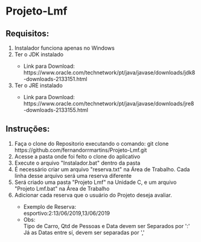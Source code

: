 # Projeto-Lmf

<h2>Requisitos:</h2>
<ol>
	<li>Instalador funciona apenas no Windows</li>
	<li>Ter o JDK instalado</li>
	<ul>
		<li>Link para Download:
		https://www.oracle.com/technetwork/pt/java/javase/downloads/jdk8-downloads-2133151.html</li>
	</ul>
	<li>Ter o JRE instalado</li>
	<ul>
		<li>Link para Download:
		https://www.oracle.com/technetwork/pt/java/javase/downloads/jre8-downloads-2133155.html</li>
	</ul>
</ol>

<h2>Instruções:</h2>
<ol>
	<li>Faça o clone do Repositorio executando o comando:
	git clone https://github.com/fernandorrmartins/Projeto-Lmf.git</li>
	<li>Acesse a pasta onde foi feito o clone do aplicativo</li>
	<li>Execute o arquivo "Instalador.bat" dentro da pasta</li>
	<li>É necessário criar um arquivo "reserva.txt" na Área de Trabalho. Cada linha desse arquivo será uma reserva diferente</li>
	<li>Será criado uma pasta "Projeto Lmf" na Unidade C, e um arquivo "Projeto Lmf.bat" na Área de Trabalho</li>
	<li>Adicionar cada reserva que o usuário do Projeto deseja avaliar.</li>
	<ul>
		<li>Exemplo de Reserva:</li>
		esportivo:2:13/06/2019,13/06/2019
		<li>Obs:</li>
		Tipo de Carro, Qtd de Pessoas e Data devem ser Separados por ':'
		Já as Datas entre sí, devem ser separadas por ','
	</ul>
</ol>